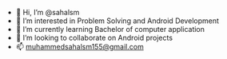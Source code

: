 - 👋 Hi, I’m @sahalsm
- 👀 I’m interested in Problem Solving and Android Development
- 🌱 I’m currently learning Bachelor of computer application
- 💞️ I’m looking to collaborate on Android projects
- 📫 muhammedsahalsm155@gmail.com

<!---
sahalsm/sahalsm is a ✨ special ✨ repository because its `README.md` (this file) appears on your GitHub profile.
You can click the Preview link to take a look at your changes.
--->
